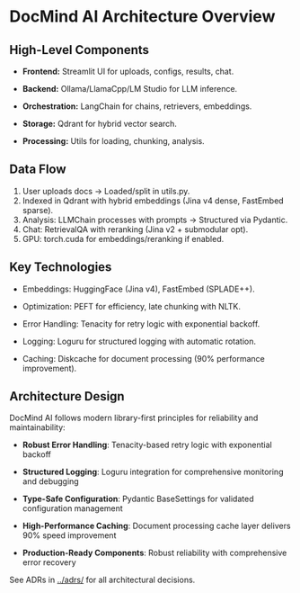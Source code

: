 # DocMind AI Architecture Overview

## High-Level Components

- **Frontend:** Streamlit UI for uploads, configs, results, chat.

- **Backend:** Ollama/LlamaCpp/LM Studio for LLM inference.

- **Orchestration:** LangChain for chains, retrievers, embeddings.

- **Storage:** Qdrant for hybrid vector search.

- **Processing:** Utils for loading, chunking, analysis.

## Data Flow

1. User uploads docs → Loaded/split in utils.py.
2. Indexed in Qdrant with hybrid embeddings (Jina v4 dense, FastEmbed sparse).
3. Analysis: LLMChain processes with prompts → Structured via Pydantic.
4. Chat: RetrievalQA with reranking (Jina v2 + submodular opt).
5. GPU: torch.cuda for embeddings/reranking if enabled.

## Key Technologies

- Embeddings: HuggingFace (Jina v4), FastEmbed (SPLADE++).

- Optimization: PEFT for efficiency, late chunking with NLTK.

- Error Handling: Tenacity for retry logic with exponential backoff.

- Logging: Loguru for structured logging with automatic rotation.

- Caching: Diskcache for document processing (90% performance improvement).

## Architecture Design

DocMind AI follows modern library-first principles for reliability and maintainability:

- **Robust Error Handling**: Tenacity-based retry logic with exponential backoff

- **Structured Logging**: Loguru integration for comprehensive monitoring and debugging

- **Type-Safe Configuration**: Pydantic BaseSettings for validated configuration management

- **High-Performance Caching**: Document processing cache layer delivers 90% speed improvement

- **Production-Ready Components**: Robust reliability with comprehensive error recovery

See ADRs in [../adrs/](../adrs/) for all architectural decisions.
